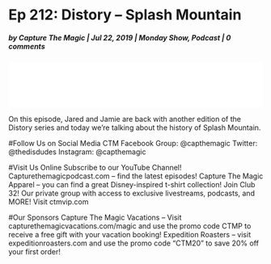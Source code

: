 # Ep 212: Distory – Splash Mountain
##### by Capture The Magic | Jul 22, 2019 | Monday Show, Podcast | 0 comments

<iframe style="border: none" src="//html5-player.libsyn.com/embed/episode/id/10279553/height/90/theme/custom/thumbnail/yes/direction/backward/render-playlist/no/custom-color/43245d/" height="90" width="100%" scrolling="no"  allowfullscreen webkitallowfullscreen mozallowfullscreen oallowfullscreen msallowfullscreen></iframe>

On this episode,  Jared and Jamie are back with another edition of the Distory series and today we’re talking about the history of Splash Mountain.


#Follow Us on Social Media
CTM Facebook Group: @capthemagic
Twitter: @thedisdudes
Instagram: @capthemagic


#Visit Us Online
Subscribe to our YouTube Channel!
Capturethemagicpodcast.com – find the latest episodes!
Capture The Magic Apparel – you can find a great Disney-inspired t-shirt collection!
Join Club 32! Our private group with access to exclusive livestreams, podcasts, and MORE! Visit ctmvip.com


#Our Sponsors
Capture The Magic Vacations – Visit capturethemagicvacations.com/magic and use the promo code CTMP to receive a free gift with your vacation booking!
Expedition Roasters – visit expeditionroasters.com and use the promo code “CTM20” to save 20% off your first order!
